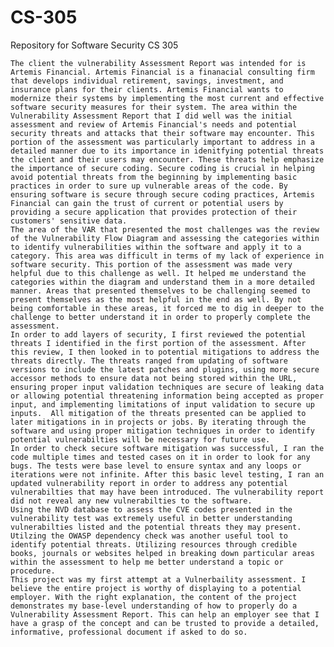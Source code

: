 # CS-305
Repository for Software Security CS 305


    The client the vulnerability Assessment Report was intended for is Artemis Financial. Artemis Financial is a finanacial consulting firm that develops individual retirement, savings, investment, and insurance plans for their clients. Artemis Financial wants to modernize their systems by implementing the most current and effective software security measures for their system. The area within the Vulnerability Assessment Report that I did well was the initial assessment and review of Artemis Financial's needs and potential security threats and attacks that their software may encounter. This portion of the assessment was particularly important to address in a detailed manner due to its importance in idenitfying potential threats the client and their users may encounter. These threats help emphasize the importance of secure coding. Secure coding is crucial in helping avoid potential threats from the beginning by implementing basic practices in order to sure up vulnerable areas of the code. By ensuring software is secure through secure coding practices, Artemis Financial can gain the trust of current or potential users by providing a secure application that provides protection of their customers' sensitive data.
    The area of the VAR that presented the most challenges was the review of the Vulnerability Flow Diagram and assessing the categories within to identify vulnerabilities within the software and apply it to a category. This area was difficult in terms of my lack of experience in software security. This portion of the assessment was made very helpful due to this challenge as well. It helped me understand the categories within the diagram and understand them in a more detailed manner. Areas that presented themselves to be challenging seemed to present themselves as the most helpful in the end as well. By not being comfortable in these areas, it forced me to dig in deeper to the challenge to better understand it in order to properly complete the assessment. 
    In order to add layers of security, I first reviewed the potential threats I identified in the first portion of the assessment. After this review, I then looked in to potential mitigations to address the threats directly. The threats ranged from updating of software versions to include the latest patches and plugins, using more secure accessor methods to ensure data not being stored within the URL, ensuring proper input validation techniques are secure of leaking data or allowing potential threatening information being accepted as proper input, and implementing limitations of input validation to secure up inputs.  All mitigation of the threats presented can be applied to later mitigations in in projects or jobs. By iterating through the software and using proper mitigation techniques in order to identify potential vulnerabilties will be necessary for future use. 
    In order to check secure software mitigation was successful, I ran the code multiple times and tested cases on it in order to look for any bugs. The tests were base level to ensure syntax and any loops or iterations were not infinite. After this basic level testing, I ran an updated vulnerability report in order to address any potential vulnerabilties that may have been introduced. The vulnerability report did not reveal any new vulnerabilties to the software. 
    Using the NVD database to assess the CVE codes presented in the vulnerability test was extremely useful in better understanding vulnerabilties listed and the potential threats they may present. Utilzing the OWASP dependency check was another useful tool to identify potential threats. Utilizing resources through credible books, journals or websites helped in breaking down particular areas within the assessment to help me better understand a topic or procedure. 
    This project was my first attempt at a Vulnerbaility assessment. I believe the entire project is worthy of displaying to a potential employer. With the right explanation, the content of the project demonstrates my base-level understanding of how to properly do a Vulnerability Assessment Report. This can help an employer see that I have a grasp of the concept and can be trusted to provide a detailed, informative, professional document if asked to do so. 
